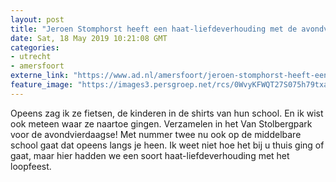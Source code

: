 ```yaml
---
layout: post
title: "Jeroen Stomphorst heeft een haat-liefdeverhouding met de avondvierdaagse"
date: Sat, 18 May 2019 10:21:08 GMT
categories: 
- utrecht 
- amersfoort 
externe_link: "https://www.ad.nl/amersfoort/jeroen-stomphorst-heeft-een-haat-liefdeverhouding-met-de-avondvierdaagse~ac9595f0/"
feature_image: "https://images3.persgroep.net/rcs/0WvyKFWQT27S075h79txa3dS82E/diocontent/137281348/_fitwidth/400/?appId=21791a8992982cd8da851550a453bd7f&quality=0.7"
---
```


Opeens zag ik ze fietsen, de kinderen in de shirts van hun school. En ik wist ook meteen waar ze naartoe gingen. Verzamelen in het Van Stolbergpark voor de avondvierdaagse! Met nummer twee nu ook op de middelbare school gaat dat opeens langs je heen. Ik weet niet hoe het bij u thuis ging of gaat, maar hier hadden we een soort haat-liefdeverhouding met het loopfeest.
